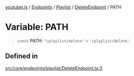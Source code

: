 [youtubei.js](../../../../../../../README.md) / [Endpoints](../../../../../README.md) / [Playlist](../../../README.md) / [DeleteEndpoint](../README.md) / PATH

# Variable: PATH

> `const` **PATH**: `"/playlist/delete"` = `'/playlist/delete'`

## Defined in

[src/core/endpoints/playlist/DeleteEndpoint.ts:3](https://github.com/LuanRT/YouTube.js/blob/305a398158a6cac82e6ef288fed4bf1661c89d52/src/core/endpoints/playlist/DeleteEndpoint.ts#L3)
